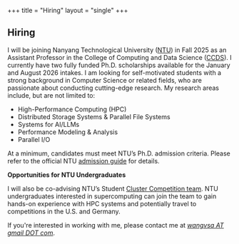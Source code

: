 +++
title = "Hiring"
layout = "single"
+++

## Hiring

I will be joining Nanyang Technological University ([NTU](https://www.ntu.edu.sg/)) in Fall 2025 as an Assistant Professor in the College of Computing and Data Science ([CCDS](https://www.ntu.edu.sg/computing)).
I currently have two fully funded Ph.D. scholarships available for the January and August 2026 intakes.
I am looking for self-motivated students with a strong background in Computer Science or related fields, who are passionate about conducting cutting-edge research. My research areas include, but are not limited to:

- High-Performance Computing (HPC)
- Distributed Storage Systems & Parallel File Systems
- Systems for AI/LLMs
- Performance Modeling & Analysis
- Parallel I/O

At a minimum, candidates must meet NTU’s Ph.D. admission criteria. Please refer to the official NTU [admission guide](https://www.ntu.edu.sg/admissions/graduate/radmissionguide) for details.
<!--I review every CV I receive; however, *only* shortlisted candidates will be contacted for further discussion.-->

**Opportunities for NTU Undergraduates**

I will also be co-advising NTU’s Student [Cluster Competition team](https://ntuhpc.org). NTU undergraduates interested in supercomputing can join the team to gain hands-on experience with HPC systems and potentially travel to competitions in the U.S. and Germany.

If you're interested in working with me, please contact me at <ins>*wangvsa AT gmail DOT com*</ins>.
